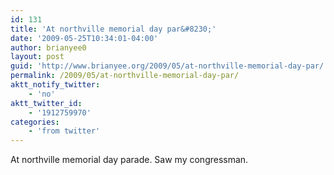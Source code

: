 ```yaml
---
id: 131
title: 'At northville memorial day par&#8230;'
date: '2009-05-25T10:34:01-04:00'
author: brianyee0
layout: post
guid: 'http://www.brianyee.org/2009/05/at-northville-memorial-day-par/'
permalink: /2009/05/at-northville-memorial-day-par/
aktt_notify_twitter:
    - 'no'
aktt_twitter_id:
    - '1912759970'
categories:
    - 'from twitter'
---
```


At northville memorial day parade. Saw my congressman.